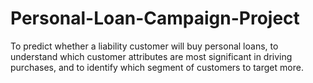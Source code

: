 # Personal-Loan-Campaign-Project
To predict whether a liability customer will buy personal loans, to understand which customer attributes are most significant in driving purchases, and to identify which segment of customers to target more.
